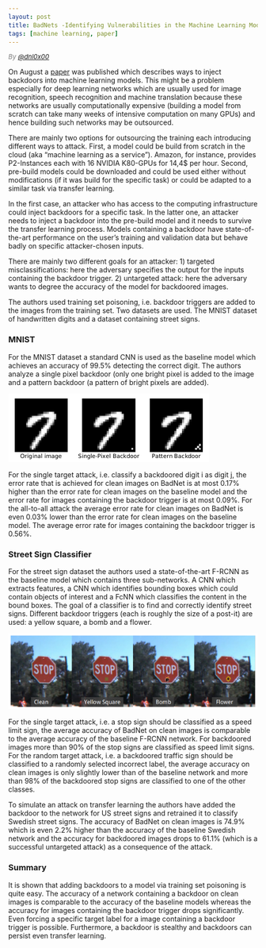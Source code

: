 ```yaml
---
layout: post
title: BadNets -Identifying Vulnerabilities in the Machine Learning Model Supply Chain
tags: [machine learning, paper]
---
```

<div style="font-size:small; color: gray; font-style: italic">
  By <a href="https://twitter.com/dnl0x00">@dnl0x00</a>
</div>

On August a [paper](https://arxiv.org/pdf/1708.06733) was published which describes ways to inject backdoors into machine learning models. This might be a problem especially for deep learning networks which are usually used for image recognition, speech recognition and machine translation because these networks are usually computationally expensive (building a model from scratch can take many weeks of intensive computation on many GPUs) and hence building such networks may be outsourced.

There are mainly two options for outsourcing the training each introducing different ways to attack. First, a model could be build from scratch in the cloud (aka “machine learning as a service”). Amazon, for instance, provides P2-Instances each with 16 NVIDIA K80-GPUs for 14,4$ per hour. Second, pre-build models could be downloaded and could be used either without modifications (if it was build for the specific task) or could be adapted to a similar task via transfer learning.

In the first case, an attacker who has access to the computing infrastructure could inject backdoors for a specific task. In the latter one, an attacker needs to inject a backdoor into the pre-build model and it needs to survive the transfer learning process. Models containing a backdoor have state-of-the-art performance on the user’s training and validation data but behave badly on specific attacker-chosen inputs.

There are mainly two different goals for an attacker: 1) targeted misclassifications: here the adversary specifies the output for the inputs containing the backdoor trigger. 2) untargeted attack: here the adversary wants to degree the accuracy of the model for backdoored images.

The authors used training set poisoning, i.e. backdoor triggers are added to the images from the training set. Two datasets are used. The MNIST dataset of handwritten digits and a dataset containing street signs.

### MNIST

For the MNIST dataset a standard CNN is used as the baseline model which achieves an accuracy of 99.5% detecting the correct digit. The authors analyze a single pixel backdoor (only one bright pixel is added to the image and a pattern backdoor (a pattern of bright pixels are added).

![badnets_mnist](../assets/badnets1.png)

For the single target attack, i.e. classify a backdoored digit i as digit j, the error rate that is achieved for clean images on BadNet is at most 0.17% higher than the error rate for clean images on the baseline model and the error rate for images containing the backdoor trigger is at most 0.09%. For the all-to-all attack the average error rate for clean images on BadNet is even 0.03% lower than the error rate for clean images on the baseline model. The average error rate for images containing the backdoor trigger is 0.56%.

### Street Sign Classifier

For the street sign dataset the authors used a state-of-the-art F-RCNN as the baseline model which contains three sub-networks. A CNN which extracts features, a CNN which identifies bounding boxes which could contain objects of interest and a FcNN which classifies the content in the bound boxes. The goal of a classifier is to find and correctly identify street signs. Different backdoor triggers (each is roughly the size of a post-it) are used: a yellow square, a bomb and a flower.

![badnets_street_sign](../assets/badnets2.png)

For the single target attack, i.e. a stop sign should be classified as a speed limit sign, the average accuracy of BadNet on clean images is comparable to the average accuracy of the baseline F-RCNN network. For backdoored images more than 90% of the stop signs are classified as speed limit signs. For the random target attack, i.e. a backdoored traffic sign should be classified to a randomly selected incorrect label, the average accuracy on clean images is only slightly lower than of the baseline network and more than 98% of the backdoored stop signs are classified to one of the other classes.

To simulate an attack on transfer learning the authors have added the backdoor to the network for US street signs and retrained it to classify Swedish street signs. The accuracy of BadNet on clean images is 74.9% which is even 2.2% higher than the accuracy of the baseline Swedish network and the accuracy for backdoored images drops to 61.1% (which is a successful untargeted attack) as a consequence of the attack.

### Summary

It is shown that adding backdoors to a model via training set poisoning is quite easy. The accuracy of a network containing a backdoor on clean images is comparable to the accuracy of the baseline models whereas the accuracy for images containing the backdoor trigger drops significantly. Even forcing a specific target label for a image containing a backdoor trigger is possible. Furthermore, a backdoor is stealthy and backdoors can persist even transfer learning.
